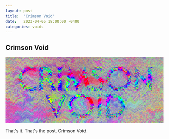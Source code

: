 ```yaml
---
layout: post
title:  "Crimson Void"
date:   2023-04-05 18:00:00 -0400
categories: voids 
---
```




## Crimson Void

![the words Crimson Void rendered in the Halloween font on a static/glitch background](/images/2023/crimson_void.png)

That's it. That's the post. Crimson Void. 